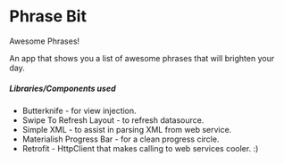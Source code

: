 # Phrase Bit
Awesome Phrases!

An app that shows you a list of awesome phrases that will brighten your day.

##### Libraries/Components used

* Butterknife - for view injection.
* Swipe To Refresh Layout - to refresh datasource.
* Simple XML - to assist in parsing XML from web service.
* Materialish Progress Bar - for a clean progress circle.
* Retrofit - HttpClient that makes calling to web services cooler. :) 

